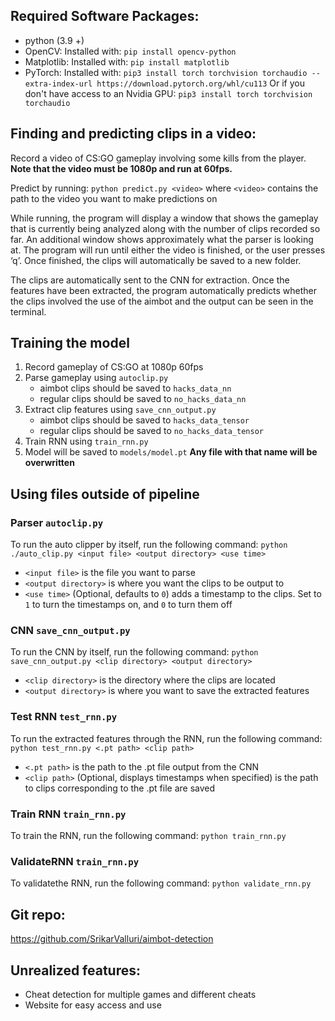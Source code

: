 ## Required Software Packages:
- python (3.9 +) 
- OpenCV:
Installed with: `pip install opencv-python`
- Matplotlib:
Installed with: `pip install matplotlib`
- PyTorch:
Installed with: `pip3 install torch torchvision torchaudio --extra-index-url https://download.pytorch.org/whl/cu113`
Or if you don't have access to an Nvidia GPU: `pip3 install torch torchvision torchaudio`


## Finding and predicting clips in a video:

Record a video of CS:GO gameplay involving some kills from the player. 
**Note that the video must be 1080p and run at 60fps.**

Predict by running: `python predict.py <video>` where `<video>` contains the path to the video you want to make predictions on

While running, the program will display a window that shows the gameplay that is currently being analyzed along with the number of clips recorded so far. An additional window shows approximately what the parser is looking at. The program will run until either the video is finished, or the user presses ‘q’. Once finished, the clips will automatically be saved to a new folder.

The clips are automatically sent to the CNN for extraction. Once the features have been extracted, the program automatically predicts whether the clips involved the use of the aimbot and the output can be seen in the terminal. 

## Training the model
1. Record gameplay of CS:GO at 1080p 60fps
2. Parse gameplay using `autoclip.py` 
	- aimbot clips should be saved to `hacks_data_nn`
	- regular clips should be saved to `no_hacks_data_nn`
3. Extract clip features using `save_cnn_output.py`
	- aimbot clips should be saved to `hacks_data_tensor`
	- regular clips should be saved to `no_hacks_data_tensor`
4. Train RNN using `train_rnn.py`
5. Model will be saved to `models/model.pt` **Any file with that name will be overwritten**


## Using files outside of pipeline
### Parser `autoclip.py`
To run the auto clipper by itself, run the following command: `python ./auto_clip.py <input file> <output directory> <use time>`
- `<input file>` is the file you want to parse
- `<output directory>` is where you want the clips to be output to
- `<use time>` (Optional, defaults to `0`)  adds a timestamp to the clips. Set to `1` to turn the timestamps on, and `0` to turn them off

### CNN `save_cnn_output.py`
To run the CNN by itself, run the following command: `python save_cnn_output.py <clip directory> <output directory>`
- `<clip directory>` is the directory where the clips are located
- `<output directory>` is where you want to save the extracted features 

### Test RNN `test_rnn.py`
To run the extracted features through the RNN, run the following command: `python test_rnn.py <.pt path> <clip path>`
- `<.pt path>` is the path to the .pt file output from the CNN
- `<clip path>` (Optional, displays timestamps when specified) is the path to clips corresponding to the .pt file are saved

### Train RNN `train_rnn.py`
To train the RNN, run the following command: `python train_rnn.py`

### ValidateRNN `train_rnn.py`
To validatethe RNN, run the following command: `python validate_rnn.py`

## Git repo:

https://github.com/SrikarValluri/aimbot-detection

## Unrealized features:
- Cheat detection for multiple games and different cheats
- Website for easy access and use
